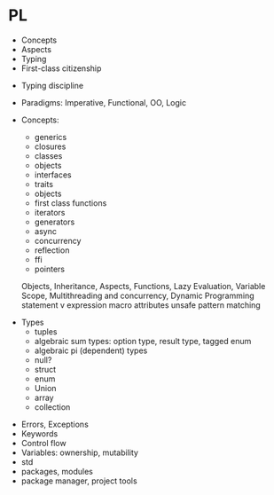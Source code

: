 # PL

* Concepts
* Aspects
* Typing
* First-class citizenship

- Typing discipline
- Paradigms: Imperative, Functional, OO, Logic
- Concepts:
  - generics
  - closures
  - classes
  - objects
  - interfaces
  - traits
  - objects
  - first class functions
  - iterators
  - generators
  - async
  - concurrency
  - reflection
  - ffi
  - pointers
  
  Objects, Inheritance, Aspects, Functions, Lazy Evaluation, Variable Scope, Multithreading and concurrency, Dynamic Programming
  statement v expression
  macro
  attributes
  unsafe
  pattern matching
  
  
  
* Types
  - tuples
  - algebraic sum types: option type, result type, tagged enum
  - algebraic pi (dependent) types
  - null?
  - struct
  - enum
  - Union
  - array
  - collection
  
  
- Errors, Exceptions
- Keywords
- Control flow
- Variables: ownership, mutability
- std
- packages, modules
- package manager, project tools

